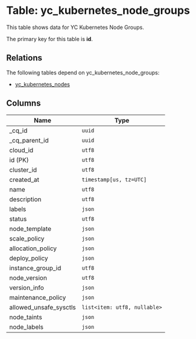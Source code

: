 # Table: yc_kubernetes_node_groups

This table shows data for YC Kubernetes Node Groups.

The primary key for this table is **id**.

## Relations

The following tables depend on yc_kubernetes_node_groups:
  - [yc_kubernetes_nodes](yc_kubernetes_nodes.md)

## Columns

| Name          | Type          |
| ------------- | ------------- |
|_cq_id|`uuid`|
|_cq_parent_id|`uuid`|
|cloud_id|`utf8`|
|id (PK)|`utf8`|
|cluster_id|`utf8`|
|created_at|`timestamp[us, tz=UTC]`|
|name|`utf8`|
|description|`utf8`|
|labels|`json`|
|status|`utf8`|
|node_template|`json`|
|scale_policy|`json`|
|allocation_policy|`json`|
|deploy_policy|`json`|
|instance_group_id|`utf8`|
|node_version|`utf8`|
|version_info|`json`|
|maintenance_policy|`json`|
|allowed_unsafe_sysctls|`list<item: utf8, nullable>`|
|node_taints|`json`|
|node_labels|`json`|